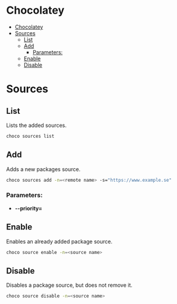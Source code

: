 # Chocolatey
<!--ts-->
* [Chocolatey](chocolatey.md#chocolatey)
* [Sources](chocolatey.md#sources)
   * [List](chocolatey.md#list)
   * [Add](chocolatey.md#add)
      * [Parameters:](chocolatey.md#parameters)
   * [Enable](chocolatey.md#enable)
   * [Disable](chocolatey.md#disable)

<!-- Added by: runner, at: Mon Oct  4 17:42:03 UTC 2021 -->

<!--te-->

# Sources

## List

Lists the added sources.

```bash
choco sources list
```

## Add

Adds a new packages source.

```bash
choco sources add -n=<remote name> -s="https://www.example.se"
```

### Parameters:

- **--priority=<int>**

## Enable

Enables an already added package source.

```bash
choco source enable -n=<source name>
```

## Disable

Disables a package source, but does not remove it.

```bash
choco source disable -n=<source name>
```
